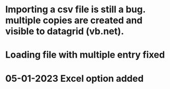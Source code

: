 # Importing a csv file is still a bug. multiple copies are created and visible to datagrid (vb.net).
# Loading file with multiple entry fixed
# 05-01-2023 Excel option added
